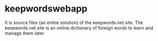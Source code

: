 keepwordswebapp
===============

It is source files (an entire solution) of the keepwords.net site. The keepwords.net site is an online dictionary of foreign words to learn and manage them later.